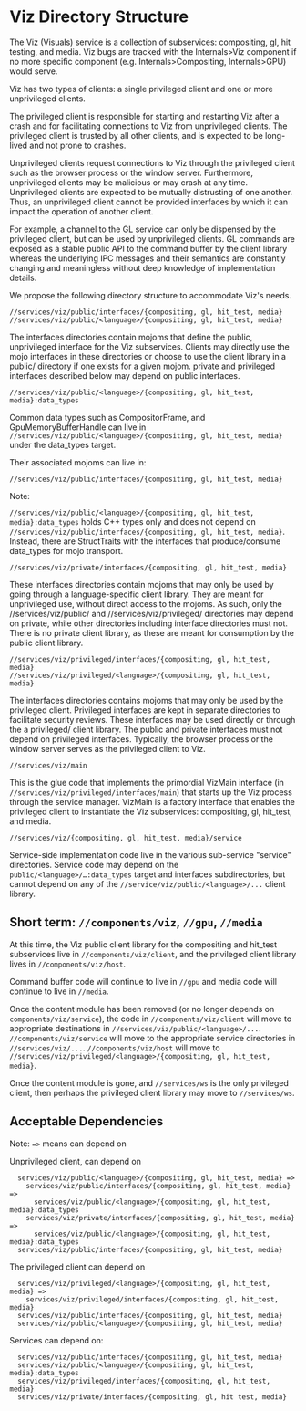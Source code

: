 # Viz Directory Structure

The Viz (Visuals) service is a collection of subservices: compositing, gl, hit
testing, and media. Viz bugs are tracked with the Internals>Viz component if
no more specific component (e.g. Internals>Compositing, Internals>GPU) would
serve.

Viz has two types of clients: a single privileged client and one or more
unprivileged clients.

The privileged client is responsible for starting and restarting Viz after a
crash and for facilitating connections to Viz from unprivileged clients. The
privileged client is trusted by all other clients, and is expected to be
long-lived and not prone to crashes.

Unprivileged clients request connections to Viz through the privileged client
such as the browser process or the window server. Furthermore, unprivileged
clients may be malicious or may crash at any time. Unprivileged clients are
expected to be mutually distrusting of one another. Thus, an unprivileged client
cannot be provided interfaces by which it can impact the operation of another
client.

For example, a channel to the GL service can only be dispensed by the privileged
client, but can be used by unprivileged clients. GL commands are exposed as a
stable public API to the command buffer by the client library whereas the
underlying IPC messages and their semantics are constantly changing and
meaningless without deep knowledge of implementation details.

We propose the following directory structure to accommodate Viz's needs.

```
//services/viz/public/interfaces/{compositing, gl, hit_test, media}
//services/viz/public/<language>/{compositing, gl, hit_test, media}
```

The interfaces directories contain mojoms that define the public, unprivileged
interface for the Viz subservices. Clients may directly use the mojo interfaces
in these directories or choose to use the client library in a public/<language>
directory if one exists for a given mojom. private and privileged interfaces
described below may depend on public interfaces.

```
//services/viz/public/<language>/{compositing, gl, hit_test, media}:data_types
```

Common data types such as CompositorFrame, and GpuMemoryBufferHandle can live in
`//services/viz/public/<language>/{compositing, gl, hit_test, media}` under the
data_types target.

Their associated mojoms can live in:

```
//services/viz/public/interfaces/{compositing, gl, hit_test, media}
```

Note:

`//services/viz/public/<language>/{compositing, gl, hit_test, media}:data_types`
holds C++ types only and does not depend on
`//services/viz/public/interfaces/{compositing, gl, hit_test, media}`. Instead,
there are StructTraits with the interfaces that produce/consume data_types for
mojo transport.

```
//services/viz/private/interfaces/{compositing, gl, hit_test, media}
```

These interfaces directories contain mojoms that may only be used by going
through a language-specific client library. They are meant for unprivileged use,
without direct access to the mojoms. As such, only the
//services/viz/public/<language> and //services/viz/privileged/<language>
directories may depend on private, while other directories including interface
directories must not. There is no private client library, as these are meant for
consumption by the public client library.

```
//services/viz/privileged/interfaces/{compositing, gl, hit_test, media}
//services/viz/privileged/<language>/{compositing, gl, hit_test, media}
```

The interfaces directories contains mojoms that may only be used by the
privileged client. Privileged interfaces are kept in separate directories to
facilitate security reviews. These interfaces may be used directly or through
the a privileged/<language> client library. The public and private interfaces
must not depend on privileged interfaces. Typically, the browser process or the
window server serves as the privileged client to Viz.

```
//services/viz/main
```

This is the glue code that implements the primordial VizMain interface (in
`//services/viz/privileged/interfaces/main`) that starts up the Viz process
through the service manager. VizMain is a factory interface that enables the
privileged client to instantiate the Viz subservices: compositing, gl, hit_test,
and media.

```
//services/viz/{compositing, gl, hit_test, media}/service
```

Service-side implementation code live in the various sub-service "service"
directories. Service code may depend on the `public/<language>/…:data_types`
target and interfaces subdirectories, but cannot depend on any of the
`//service/viz/public/<language>/...` client library.

## Short term: `//components/viz`,  `//gpu`, `//media`
At this time, the Viz public client library for the compositing and hit_test
subservices live in `//components/viz/client`, and the privileged client library
lives in `//components/viz/host`.

Command buffer code will continue to live in `//gpu` and media code will continue
to live in `//media`.

Once the content module has been removed (or no longer depends on
`components/viz/service`), the code in `//components/viz/client` will move to
appropriate destinations in `//services/viz/public/<language>/...`.
`//components/viz/service` will move to the appropriate service directories in
`//services/viz/...`. `//components/viz/host` will move to
`//services/viz/privileged/<language>/{compositing, gl, hit_test, media}`.

Once the content module is gone, and `//services/ws` is the only privileged
client, then perhaps the privileged client library may move to `//services/ws`.

## Acceptable Dependencies
Note: `=>` means can depend on

Unprivileged client, can depend on
```
  services/viz/public/<language>/{compositing, gl, hit_test, media} =>
    services/viz/public/interfaces/{compositing, gl, hit_test, media} =>
      services/viz/public/<language>/{compositing, gl, hit_test, media}:data_types
    services/viz/private/interfaces/{compositing, gl, hit_test, media} =>
      services/viz/public/<language>/{compositing, gl, hit_test, media}:data_types
  services/viz/public/interfaces/{compositing, gl, hit_test, media}
```

The privileged client can depend on
```
  services/viz/privileged/<language>/{compositing, gl, hit_test, media} =>
    services/viz/privileged/interfaces/{compositing, gl, hit_test, media}
  services/viz/public/interfaces/{compositing, gl, hit_test, media}
  services/viz/public/<language>/{compositing, gl, hit_test, media}
```

Services can depend on:
```
  services/viz/public/interfaces/{compositing, gl, hit_test, media}
  services/viz/public/<language>/{compositing, gl, hit_test, media}:data_types
  services/viz/privileged/interfaces/{compositing, gl, hit_test, media}
  services/viz/private/interfaces/{compositing, gl, hit test, media}
```

